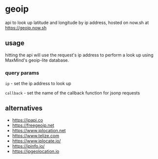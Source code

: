# geoip

api to look up latitude and longitude by ip address, hosted on now.sh at https://geoip.now.sh

## usage

hitting the api will use the request's ip address to perform a look up
using MaxMind's geoip-lite database.

### query params

`ip` - set the ip address to look up

`callback` - set the name of the callback function for jsonp requests

## alternatives

- https://ipapi.co
- https://freegeoip.net
- https://www.iplocation.net
- https://www.telize.com
- https://www.iplocate.io/
- https://ipinfo.io/
- https://ipgeolocation.io
